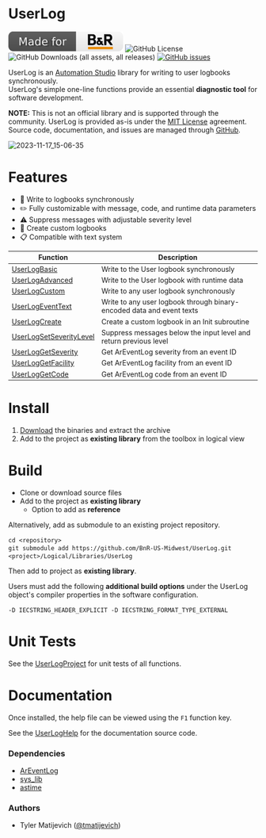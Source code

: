 # UserLog

[![Made for B&R](https://raw.githubusercontent.com/hilch/BandR-badges/dfd5e264d7d2dd369fd37449605673f779db437d/Made-For-BrAutomation.svg)](https://www.br-automation.com)
![GitHub License](https://img.shields.io/github/license/BnR-US-Midwest/UserLog)
![GitHub Downloads (all assets, all releases)](https://img.shields.io/github/downloads/BnR-US-Midwest/UserLog/total)
[![GitHub issues](https://img.shields.io/github/issues-raw/BnR-US-Midwest/UserLog)](https://github.com/BnR-US-Midwest/UserLog/issues)

UserLog is an [Automation Studio](https://www.br-automation.com/en-us/products/software/automation-software/automation-studio/) library for writing to user logbooks synchronously.  
UserLog's simple one-line functions provide an essential **diagnostic tool** for software development.

**NOTE:** This is not an official library and is supported through the community.  UserLog is provided as-is under the [MIT License](https://mit-license.org/) agreement.  Source code, documentation, and issues are managed through [GitHub](https://github.com/BnR-US-Midwest/UserLog).

![2023-11-17_15-06-35](https://github.com/tmatijevich/UserLog/assets/33841634/60dd7762-9ecd-48d2-9329-1b7271fbe130)

# Features

- :repeat: Write to logbooks synchronously
- :pencil2: Fully customizable with message, code, and runtime data parameters
- :warning: Suppress messages with adjustable severity level
- :orange_book: Create custom logbooks
- :clipboard: Compatible with text system

Function | Description
---|---
[UserLogBasic](https://github.com/BnR-US-Midwest/UserLog/blob/main/UserLog.fun?ts=4#L2) | Write to the User logbook synchronously
[UserLogAdvanced](https://github.com/BnR-US-Midwest/UserLog/blob/main/UserLog.fun?ts=4#L10) | Write to the User logbook with runtime data
[UserLogCustom](https://github.com/BnR-US-Midwest/UserLog/blob/main/UserLog.fun?ts=4#L19) | Write to any user logbook synchronously
[UserLogEventText](https://github.com/BnR-US-Midwest/UserLog/blob/main/UserLog.fun?ts=4#L32) | Write to any user logbook through binary-encoded data and event texts
[UserLogCreate](https://github.com/BnR-US-Midwest/UserLog/blob/main/UserLog.fun?ts=4#L43) | Create a custom logbook in an Init subroutine
[UserLogSetSeverityLevel](https://github.com/BnR-US-Midwest/UserLog/blob/main/UserLog.fun?ts=4#L50) | Suppress messages below the input level and return previous level
[UserLogGetSeverity](https://github.com/BnR-US-Midwest/UserLog/blob/main/UserLog.fun?ts=4#L56) | Get ArEventLog severity from an event ID
[UserLogGetFacility](https://github.com/BnR-US-Midwest/UserLog/blob/main/UserLog.fun?ts=4#L62) | Get ArEventLog facility from an event ID
[UserLogGetCode](https://github.com/BnR-US-Midwest/UserLog/blob/main/UserLog.fun?ts=4#L68) | Get ArEventLog code from an event ID

# Install

1. [Download](https://github.com/BnR-US-Midwest/UserLog/releases/latest/download/UserLog.zip) the binaries and extract the archive
2. Add to the project as **existing library** from the toolbox in logical view

# Build

- Clone or download source files
- Add to the project as **existing library**
    - Option to add as **reference**

Alternatively, add as submodule to an existing project repository.

```
cd <repository>
git submodule add https://github.com/BnR-US-Midwest/UserLog.git <project>/Logical/Libraries/UserLog
```

Then add to project as **existing library**.

Users must add the following **additional build options** under the UserLog object's compiler properties in the software configuration.

```
-D IECSTRING_HEADER_EXPLICIT -D IECSTRING_FORMAT_TYPE_EXTERNAL
```

# Unit Tests

See the [UserLogProject](https://github.com/BnR-US-Midwest/UserLogProject) for unit tests of all functions.

# Documentation

Once installed, the help file can be viewed using the `F1` function key.

See the [UserLogHelp](https://github.com/BnR-US-Midwest/UserLogHelp) for the documentation source code.

### Dependencies

- [ArEventLog](https://help.br-automation.com/#/en/4/libraries%2Fareventlog%2Fareventlog.html)
- [sys_lib](https://help.br-automation.com/#/en/4/libraries%2Fsys_lib%2Fsys_lib.html)
- [astime](https://help.br-automation.com/#/en/4/libraries%2Fastime%2Fastime.html)

### Authors

- Tyler Matijevich ([@tmatijevich](https://github.com/tmatijevich))
